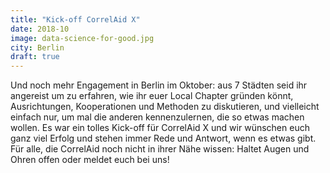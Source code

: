 ```yaml
---
title: "Kick-off CorrelAid X"
date: 2018-10
image: data-science-for-good.jpg
city: Berlin
draft: true
---
```


Und noch mehr Engagement in Berlin im Oktober: aus 7 Städten seid ihr angereist um zu erfahren, wie ihr euer Local Chapter gründen könnt, Ausrichtungen, Kooperationen und Methoden zu diskutieren, und vielleicht einfach nur, um mal die anderen kennenzulernen, die so etwas machen wollen. Es war ein tolles Kick-off für CorrelAid X und wir wünschen euch ganz viel Erfolg und stehen immer Rede und Antwort, wenn es etwas gibt. Für alle, die CorrelAid noch nicht in ihrer Nähe wissen: Haltet Augen und Ohren offen oder meldet euch bei uns!